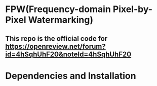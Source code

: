 # FPW(Frequency-domain Pixel-by-Pixel Watermarking)
## This repo is the official code for https://openreview.net/forum?id=4hSqhUhF20&noteId=4hSqhUhF20

# Dependencies and Installation
